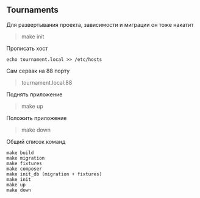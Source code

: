 ## Tournaments

Для развертывания проекта, зависимости и миграции он тоже накатит
> make init

Прописать хост
```
echo tournament.local >> /etc/hosts
``` 
Сам сервак на 88 порту
> tournament.local:88 

Поднять приложение
> make up

Положить приложение
> make down

Общий список команд
```
make build
make migration
make fixtures
make composer
make init_db (migration + fixtures)
make init
make up
make down
```
